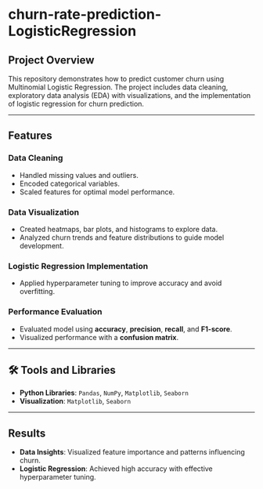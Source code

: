 # churn-rate-prediction-LogisticRegression
## Project Overview

This repository demonstrates how to predict customer churn using Multinomial Logistic Regression. The project includes data cleaning, exploratory data analysis (EDA) with visualizations, and the implementation of logistic regression for churn prediction.

---

## Features

### Data Cleaning
- Handled missing values and outliers.
- Encoded categorical variables.
- Scaled features for optimal model performance.

### Data Visualization
- Created heatmaps, bar plots, and histograms to explore data.
- Analyzed churn trends and feature distributions to guide model development.

### Logistic Regression Implementation
- Applied hyperparameter tuning to improve accuracy and avoid overfitting.

### Performance Evaluation
- Evaluated model using **accuracy**, **precision**, **recall**, and **F1-score**.
- Visualized performance with a **confusion matrix**.

---

## 🛠️ Tools and Libraries

- **Python Libraries**: `Pandas`, `NumPy`, `Matplotlib`, `Seaborn`
- **Visualization**: `Matplotlib`, `Seaborn`

---

## Results
- **Data Insights**: Visualized feature importance and patterns influencing churn.
- **Logistic Regression**: Achieved high accuracy with effective hyperparameter tuning.




 
